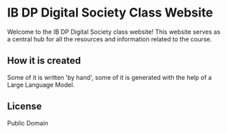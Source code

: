 # IB DP Digital Society Class Website

Welcome to the IB DP Digital Society class website! This website serves as a central hub for all the resources and information related to the course.

## How it is created

Some of it is written 'by hand', some of it is generated with the help of a Large Language Model. 

## License
Public Domain